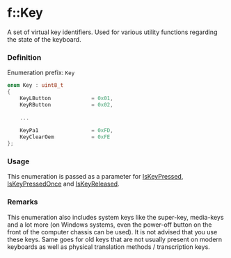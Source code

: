 # f::Key
A set of virtual key identifiers. Used for various utility functions regarding the state of the keyboard.

### Definition
Enumeration prefix: `Key`
```C++
enum Key : uint8_t
{
    KeyLButton             = 0x01,
    KeyRButton             = 0x02,
    
    ...
    
    KeyPa1                 = 0xFD,
    KeyClearOem            = 0xFE 
};
```

### Usage
This enumeration is passed as a parameter for [IsKeyPressed](IsKeyPressed_func.md), 
[IsKeyPressedOnce](IsKeyPressedOnce_func.md) and [IsKeyReleased](IsKeyReleased_func.md).

### Remarks
This enumeration also includes system keys like the super-key, media-keys and a lot more (on Windows systems, even the 
power-off button on the front of the computer chassis can be used). It is not advised that you use these keys. Same goes
for old keys that are not usually present on modern keyboards as well as physical translation methods / transcription 
keys.
